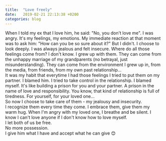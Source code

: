 ```yaml
---
title:  "Love freely"
date:   2019-02-21 22:13:38 +0200
categories: blog
---
```

When I told my ex that I love him, he said: "No, you don't love me". I was angry. It's my feelings, my emotions. My immediate reaction at that moment was to ask him: "How can you be so sure about it?" But I didn't. I choose to look deeply. I was always jealous and felt insecure. Where do all those feelings come from? I don't know. I grew up with them. They can come from the unhappy marriage of my grandparents (no betrayal, just misunderstanding). They can come from the environment I grew up in, from the media, from friends, from my own past relationship...  
It was my habit that everytime I had those feelings I tried to put them on my partner. I blamed him. I tried to take control in the relationship. I blamed myself. It's like building a prison for you and your partner. A prison in the name of love and responsibility. You know, that kind of relationship is full of tiredness. For yourself, for your loved one...  
So now I choose to take care of them - my jealousy and insecurity.  
I recognize them every time they come. I embrace them, give them my warm hug. When I'm angry with my loved one, I breathe and be silent. I know I can't love anyone if I don't know how to love myself.  
I let both of us be free.  
No more possession.  
I give him what I have and accept what he can give :blush:
